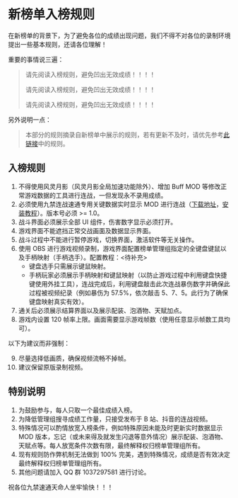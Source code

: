 # 新榜单入榜规则

在新榜单的背景下，为了避免各位的成绩出现问题，我们不得不对各位的录制环境提出一些基本规则，还请各位理解！

重要的事情说三遍：

> 请先阅读入榜规则，避免凹出无效成绩！！！！
>
> 请先阅读入榜规则，避免凹出无效成绩！！！！
>
> 请先阅读入榜规则，避免凹出无效成绩！！！！

另外说明一点：

> 本部分的规则摘录自新榜单中展示的规则，若有更新不及时，请优先参考[此链接](https://docs.qq.com/sheet/DTUhETnNCQ0RoRm9v?tab=1ts630)中的规则。

## 入榜规则

1. 不得使用风灵月影（风灵月影全局加速功能除外）、增加 Buff MOD 等修改正常游戏数据的工具进行连战，一但发现永不录用成绩。
2. 必须使用九禁连战速通专用关键数据实时显示 MOD 进行连战（[下载地址](https://b1.davidingplus.cn/guide/release.html#showinfo)，[安装教程](https://b1.davidingplus.cn/guide/install.html)）。版本号必须 >= 1.0。
3. 战斗界面必须展示全部 UI 组件，伤害数字显示必须打开。
4. 游戏界面不能遮挡正常交战画面及数据显示界面。
5. 战斗过程中不能进行暂停游戏，切换界面，激活软件等无关操作。
6. 使用 OBS 进行游戏视频录制，游戏界面配置榜单管理组指定的全键盘键鼠以及手柄映射（手柄选手）。配置教程：<待补充>
    - 键盘选手只需展示键鼠映射。
    - 手柄玩家必须展示手柄映射和键鼠映射（以防止游戏过程中利用键盘快捷键使用外挂工具），连战完成后，利用键盘敲击此次连战暴伤数字并确保此过程被视频纪录（例如暴伤为 57.5%，依次敲击 5、7、5。此行为了确保键盘映射真实有效）。
7. 通关后必须展示结算界面以及展示配装、泡酒物、天赋加点。
8. 游戏内设置 120 帧率上限。画面需要显示游戏帧数（使用任意显示帧数工具均可）。

以下为建议而非强制：

9. 尽量选择低画质，确保视频流畅不掉帧。
10. 建议保留原版录制视频。

## 特别说明

1. 为鼓励参与，每人只取一个最佳成绩入榜。
2. 为降低管理组搜寻成绩工作量，只接受发布于 B 站、抖音的连战视频。
3. 特殊情况可以酌情放宽入榜条件，例如特殊原因未能及时更新实时数据显示 MOD 版本，忘记（或未来得及就发生闪退等意外情况）展示配装、泡酒物、天赋点等。每人放宽条件次数有限，最终解释权归榜单管理组所有。
4. 现有规则防作弊机制无法做到 100% 完美，遇到特殊情况，成绩是否有效决定最终解释权归榜单管理组所有。
5. 其他问题请加入 QQ 群 1037297581 进行讨论。

祝各位九禁速通天命人坐牢愉快！！！

